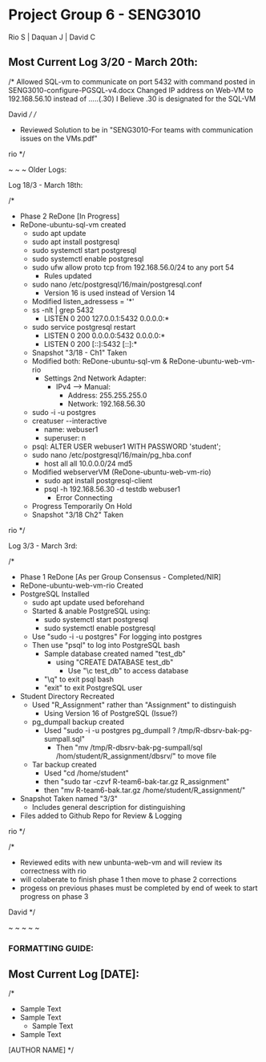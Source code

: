 # Project Group 6 - SENG3010
Rio S | Daquan J | David C



## Most Current Log 3/20 - March 20th:

/*
Allowed SQL-vm to communicate on port 5432 with command posted in SENG3010-configure-PGSQL-v4.docx
Changed IP address on Web-VM to 192.168.56.10 instead of .....(.30) I Believe .30 is designated for the SQL-VM
  
David
*/
/*
* Reviewed Solution to be in "SENG3010-For teams with communication issues on the VMs.pdf"

rio
*/

~
~
~
Older Logs:

Log 18/3 - March 18th:

/*
- Phase 2 ReDone [In Progress]
- ReDone-ubuntu-sql-vm created
  * sudo apt update
  * sudo apt install postgresql
  * sudo systemctl start postgresql
  * sudo systemctl enable postgresql
  * sudo ufw allow proto tcp from 192.168.56.0/24 to any port 54
    - Rules updated
  * sudo nano /etc/postgresql/16/main/postgresql.conf
    - Version 16 is used instead of Version 14
  * Modified listen_adressess = '*'
  * ss -nlt | grep 5432
    - LISTEN 0   200   127.0.0.1:5432   0.0.0.0:*
  * sudo service postgresql restart
    - LISTEN 0   200   0.0.0.0:5432   0.0.0.0:*
    - LISTEN 0   200      [::]:5432      [::]:*
  * Snapshot "3/18 - Ch1" Taken
  * Modified both: ReDone-ubuntu-sql-vm & ReDone-ubuntu-web-vm-rio
    - Settings 2nd Network Adapter:
      * IPv4 --> Manual:
        - Address: 255.255.255.0
        - Network: 192.168.56.30
  * sudo -i -u postgres
  * creatuser --interactive
    - name: webuser1
    - superuser: n
  * psql: ALTER USER webuser1 WITH PASSWORD 'student';
  * sudo nano /etc/postgresql/16/main/pg_hba.conf
    - host all all 10.0.0.0/24 md5
  * Modified webserverVM (ReDone-ubuntu-web-vm-rio)
    - sudo apt install postgresql-client
    - psql -h 192.168.56.30 -d testdb webuser1
      * Error Connecting
  * Progress Temporarily On Hold
  * Snapshot "3/18 Ch2" Taken
  
rio
*/

Log 3/3 - March 3rd:

/*
- Phase 1 ReDone [As per Group Consensus - Completed/NIR]
- ReDone-ubuntu-web-vm-rio Created
- PostgreSQL Installed
  * sudo apt update used beforehand
  - Started & anable PostgreSQL using:
    * sudo systemctl start postgresql
    * sudo systemctl enable postgresql
  - Use "sudo -i -u postgres" For logging into postgres
  - Then use "psql" to log into PostgreSQL bash
    * Sample database created named "test_db"
      * using "CREATE DATABASE test_db"
        * Use "\c test_db" to access database
    * "\q" to exit psql bash
    * "exit" to exit PostgreSQL user
- Student Directory Recreated
  * Used "R_Assignment" rather than "Assignment" to distinguish
    * Using Version 16 of PostgreSQL (Issue?)
  - pg_dumpall backup created
    * Used "sudo -i -u postgres pg_dumpall ? /tmp/R-dbsrv-bak-pg-sumpall.sql"
      - Then "mv /tmp/R-dbsrv-bak-pg-sumpall/sql /hom/student/R_assignment/dbsrv/" to move file
  - Tar backup created
    * Used "cd /home/student"
    * then "sudo tar -czvf R-team6-bak-tar.gz R_assignment"
    * then "mv R-team6-bak.tar.gz /home/student/R_assignment/"
- Snapshot Taken named "3/3"
  * Includes general description for distinguishing
- Files added to Github Repo for Review & Logging
  
rio
*/

/*
- Reviewed edits with new unbunta-web-vm and will review its correctness with rio 
- will colaberate to finish phase 1 then move to phase 2 corrections
- progess on previous phases must be completed by end of week to start progress on phase 3 
  
David
*/

~
~
~
~
~

### FORMATTING GUIDE:
## Most Current Log [DATE]:

/*
- Sample Text
- Sample Text
  * Sample Text
- Sample Text
  
[AUTHOR NAME]
*/
